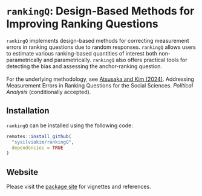 # `rankingQ`: Design-Based Methods for Improving Ranking Questions

`rankingQ` implements design-based methods for correcting measurement errors in ranking questions due to random responses. `rankingQ` allows users to estimate various ranking-based quantities of interest both non-parametrically and parametrically. `rankingQ` also offers practical tools for detecting the bias and assessing the anchor-ranking question.\
\
For the underlying methodology, see [Atsusaka and Kim (2024)](https://osf.io/3ys8x). Addressing Measurement Errors in Ranking Questions for the Social Sciences. *Political Analysis* (conditionally accepted).

## Installation

`rankingQ` can be installed using the following code:

``` r
remotes::install_github(
  "sysilviakim/rankingQ",
  dependencies = TRUE
)
```

## Website

Please visit the [package site](https://sysilviakim.com/rankingQ/) for vignettes and references.
